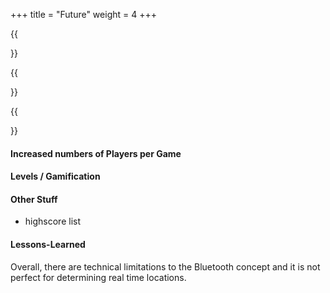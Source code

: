 +++
title = "Future"
weight = 4
+++

{{<section title="What's next?">}}


{{</section>}}

{{<section title="Features">}}
#### Increased numbers of Players per Game


#### Levels / Gamification


#### Other Stuff
- highscore list
#### Lessons-Learned
<!-- TODO -->
Overall, there are technical limitations to the Bluetooth concept and it is not perfect for determining real time locations. 




